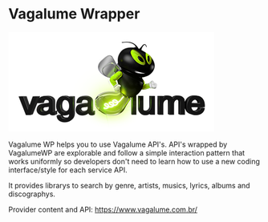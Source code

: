 # Vagalume Wrapper
![](logo/vagalume-logo.png)

Vagalume WP helps you to use Vagalume API's. API's wrapped by VagalumeWP are explorable
and follow a simple interaction pattern that works uniformly so developers don't need to learn how to use a new coding interface/style for each service API.

It provides librarys to search by genre, artists, musics, lyrics, albums and discographys.

Provider content and API: https://www.vagalume.com.br/
